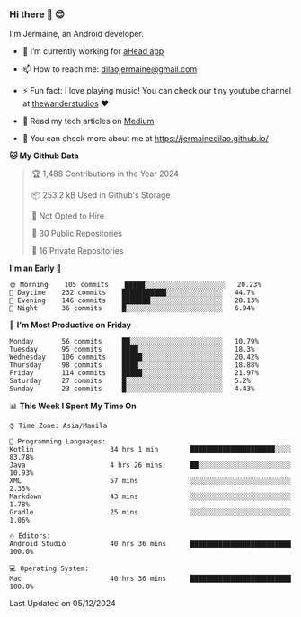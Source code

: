 ### Hi there 👋 😎
I'm Jermaine, an Android developer.

- 🔭 I’m currently working for [aHead app](https://www.ahead-app.com/)

- 📫 How to reach me: dilaojermaine@gmail.com

- ⚡ Fun fact: I love playing music! You can check our tiny youtube channel at [thewanderstudios](https://www.youtube.com/thewanderstudios) ♥️

- 📖 Read my tech articles on [Medium](https://jermainedilao.medium.com/)

- 👀 You can check more about me at https://jermainedilao.github.io/

<!--
**jermainedilao/jermainedilao** is a ✨ _special_ ✨ repository because its `README.md` (this file) appears on your GitHub profile.

Here are some ideas to get you started:

- 🔭 I’m currently working on ...
- 🌱 I’m currently learning ...
- 👯 I’m looking to collaborate on ...
- 🤔 I’m looking for help with ...
- 💬 Ask me about ...
- 📫 How to reach me: ...
- 😄 Pronouns: ...
- ⚡ Fun fact: ...
-->

<!--START_SECTION:waka-->
**🐱 My Github Data** 

> 🏆 1,488 Contributions in the Year 2024
 > 
> 📦 253.2 kB Used in Github's Storage 
 > 
> 🚫 Not Opted to Hire
 > 
> 📜 30 Public Repositories 
 > 
> 🔑 16 Private Repositories  
 > 
**I'm an Early 🐤** 

```text
🌞 Morning    105 commits    █████░░░░░░░░░░░░░░░░░░░░   20.23% 
🌆 Daytime    232 commits    ███████████░░░░░░░░░░░░░░   44.7% 
🌃 Evening    146 commits    ███████░░░░░░░░░░░░░░░░░░   28.13% 
🌙 Night      36 commits     █░░░░░░░░░░░░░░░░░░░░░░░░   6.94%

```
📅 **I'm Most Productive on Friday** 

```text
Monday       56 commits     ██░░░░░░░░░░░░░░░░░░░░░░░   10.79% 
Tuesday      95 commits     ████░░░░░░░░░░░░░░░░░░░░░   18.3% 
Wednesday    106 commits    █████░░░░░░░░░░░░░░░░░░░░   20.42% 
Thursday     98 commits     ████░░░░░░░░░░░░░░░░░░░░░   18.88% 
Friday       114 commits    █████░░░░░░░░░░░░░░░░░░░░   21.97% 
Saturday     27 commits     █░░░░░░░░░░░░░░░░░░░░░░░░   5.2% 
Sunday       23 commits     █░░░░░░░░░░░░░░░░░░░░░░░░   4.43%

```


📊 **This Week I Spent My Time On** 

```text
⌚︎ Time Zone: Asia/Manila

💬 Programming Languages: 
Kotlin                   34 hrs 1 min        █████████████████████░░░░   83.78% 
Java                     4 hrs 26 mins       ██░░░░░░░░░░░░░░░░░░░░░░░   10.93% 
XML                      57 mins             ░░░░░░░░░░░░░░░░░░░░░░░░░   2.35% 
Markdown                 43 mins             ░░░░░░░░░░░░░░░░░░░░░░░░░   1.78% 
Gradle                   25 mins             ░░░░░░░░░░░░░░░░░░░░░░░░░   1.06%

🔥 Editors: 
Android Studio           40 hrs 36 mins      █████████████████████████   100.0%

💻 Operating System: 
Mac                      40 hrs 36 mins      █████████████████████████   100.0%

```


 Last Updated on 05/12/2024
<!--END_SECTION:waka-->
